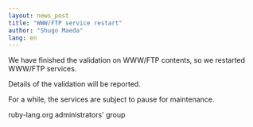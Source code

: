 ```yaml
---
layout: news_post
title: "WWW/FTP service restart"
author: "Shugo Maeda"
lang: en
---
```


We have finished the validation on WWW/FTP contents, so we
restarted WWW/FTP services.

Details of the validation will be reported.

For a while, the services are subject to pause for maintenance.

ruby-lang.org administrators' group
